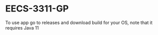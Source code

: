 # EECS-3311-GP
To use app go to releases and download build for your OS, note that it requires Java 11

